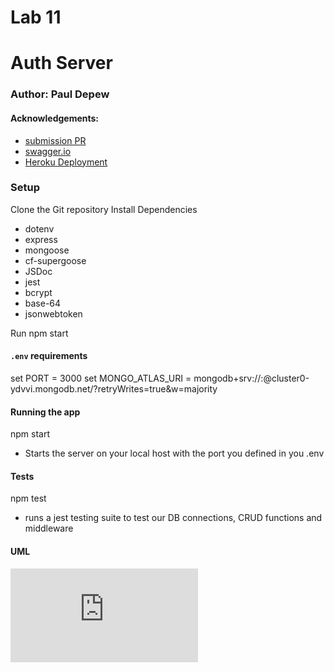 # Lab 11

# Auth Server

### Author: Paul Depew
#### Acknowledgements: 

- [submission PR](https://github.com/PaulDepew/user-authorization)
- [swagger.io]()
- [Heroku Deployment]()

### Setup

Clone the Git repository
Install Dependencies
  - dotenv
  - express
  - mongoose 
  - cf-supergoose 
  - JSDoc
  - jest
  - bcrypt
  - base-64
  - jsonwebtoken

Run npm start


#### `.env` requirements

set PORT = 3000
set MONGO_ATLAS_URI = mongodb+srv://<yourName>:<yourPassword>@cluster0-ydvvi.mongodb.net/<yourDB>?retryWrites=true&w=majority

#### Running the app

npm start
  - Starts the server on your local host with the port you defined in you .env


#### Tests

npm test 
  - runs a jest testing suite to test our DB connections, CRUD functions and middleware


#### UML

![UML Diagram](https://atlas.mindmup.com/courtofavalon/basic_auth/index.html)
